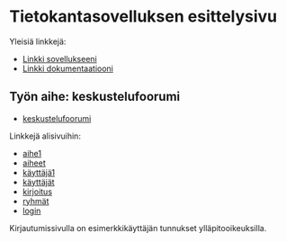 # Tietokantasovelluksen esittelysivu

Yleisiä linkkejä:

* [Linkki sovellukseeni](http://sjsarsa.users.cs.helsinki.fi/tsohakeskustelufoorumi/)
* [Linkki dokumentaatiooni](https://github.com/TaikaMurmeli/Tsoha-Bootstrap/blob/master/doc/dokumentaatio.pdf)

## Työn aihe: keskustelufoorumi

* [keskustelufoorumi](http://advancedkittenry.github.io/suunnittelu_ja_tyoymparisto/aiheet/Keskustelufoorumi.html) 

Linkkejä alisivuihin: 
  * [aihe1](http://sjsarsa.users.cs.helsinki.fi/tsohakeskustelufoorumi/aihe/1)
  * [aiheet](http://sjsarsa.users.cs.helsinki.fi/tsohakeskustelufoorumi/aiheet)
  * [käyttäjä1](http://sjsarsa.users.cs.helsinki.fi/tsohakeskustelufoorumi/kayttaja/1)
  * [käyttäjät](http://sjsarsa.users.cs.helsinki.fi/tsohakeskustelufoorumi/kayttajat)
  * [kirjoitus](http://sjsarsa.users.cs.helsinki.fi/tsohakeskustelufoorumi/kirjoitus/1)
  * [ryhmät](http://sjsarsa.users.cs.helsinki.fi/tsohakeskustelufoorumi/ryhmat)
  * [login](http://sjsarsa.users.cs.helsinki.fi/tsohakeskustelufoorumi/login)

Kirjautumissivulla on esimerkkikäyttäjän tunnukset ylläpitooikeuksilla.
